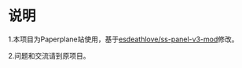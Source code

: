 # 说明
1.本项目为Paperplane站使用，基于[esdeathlove/ss-panel-v3-mod](https://github.com/esdeathlove/ss-panel-v3-mod)修改。

2.问题和交流请到原项目。
